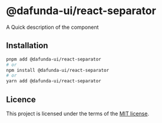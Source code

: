 # @dafunda-ui/react-separator

A Quick description of the component

## Installation

```sh
pnpm add @dafunda-ui/react-separator
# or
npm install @dafunda-ui/react-separator
# or
yarn add @dafunda-ui/react-separator
```

## Licence

This project is licensed under the terms of the
[MIT license](https://github.com/dafundacom/dafunda-ui/blob/master/LICENSE).
